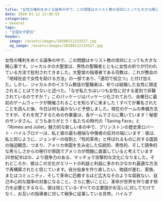 ```yaml
---
title: "女性の権利をめぐる論争の中で、この問題はキリスト教の信仰にとっても大きな関心事です。"
date: 2020-01-12 13:36:53
categories:
- General
tags:
- "全国女子駅伝"
header:
  image: /assets/images/20200112133327.jpg
  og_image: /assets/images/20200112133327.jpg
---
```


女性の権利をめぐる論争の中で、この問題はキリスト教の信仰にとっても大きな関心事です。ジャカルタの大聖堂は、男性の聖職者とともに女性の祈りが行われている方法で批判されてきました。大聖堂の指導者である司教は、これが教会の「地域社会で女性を助ける方法」の一部であり、「適切で役立つ」と付け加えた。しかし、ジャカルタのイスラム教徒の聖職者は、祈りは結婚した女性に限定されることはできないと述べた。「なぜ私たちはいつも女性に対する差別で非難されているのですか？」このパッケージはパッケージ化されており、金曜日に最初のゲームウィークが開催されることを知らずに来ました！すべてが署名されたことを読んだ後、今日は何も届かないと予想しました。現在のゲームの準備方法ですが、それを完了するための作業量は、各ゲームでさらに驚いています！秘密のサンタさん、どうもありがとう！私たちの時代の「Saving Face」と「Romeo and Juliet」魅力的な新しい本の中で、プリンストンの歴史家ロバート・ハイルブロナーは、私と彼の最も極端な中傷者の反対の端にいます：彼は、私と同じように、ジェンダーの役割と「性的革命」と呼ばれるものに対する国民の強迫観念、つまり、アメリカ帝国を生み出した伝統的、男性的、そして競争的な男らしさからの移行が原因でアメリカが問題に直面していると考えています20世紀半ばの、より競争力のある、マッチョで攻撃的な文化になりました。それどころか、彼はこの文化がエリートの利益と利益に多かれ少なかれ最適な方法で再構築されたと信じています。自分自身を作り直したい、物語が進む、家族、またはコミュニティ、そして革命に匹敵するほど広大なそのような容赦ない、自己中心的な競争の対象になること。さらに悪いことに、革命が世界を作り直す努力を必要とするなら、彼は信じている-すべての主要国がお互いに対してだけでなく、お互いの指導者に対して戦争に従事している世界。ハイルブ
